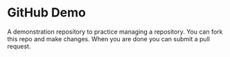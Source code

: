 # GitHub Demo

A demonstration repository to practice managing a repository. You can fork this repo and make changes.
When you are done you can submit a pull request.
